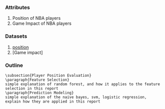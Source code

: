 ### Attributes
1. Position of NBA players
2. Game Impact of NBA players


### Datasets
1. [position](https://github.com/sVujke/nba-player-positions-machine-learning/blob/master/dataset2/cleaned.txt)
2. [Game impact]

### Outline
```
\subsection{Player Position Evaluation}
\paragraph{Feature Selection}
simple explanation of random forest, and how it applies to the feature selection in this report
\paragraph{Prediction Modeling}
simple explanation of the naive bayes, svm, logistic regression, explain how they are applied in this report 

```
